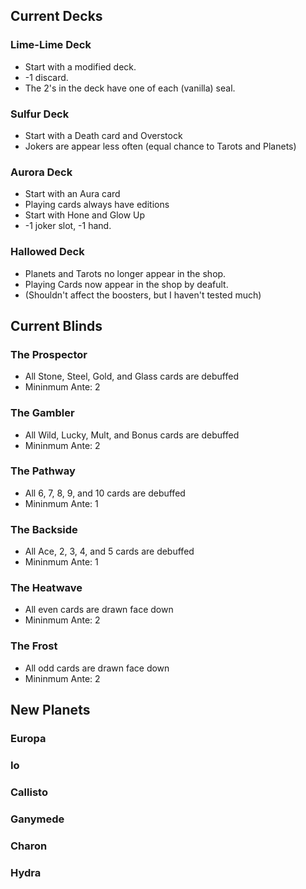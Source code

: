 ## Current Decks

### Lime-Lime Deck
- Start with a modified deck.
- -1 discard.
- The 2's in the deck have one of each (vanilla) seal.

### Sulfur Deck
- Start with a Death card and Overstock
- Jokers are appear less often (equal chance to Tarots and Planets)

### Aurora Deck
- Start with an Aura card
- Playing cards always have editions
- Start with Hone and Glow Up
- -1 joker slot, -1 hand.

### Hallowed Deck
- Planets and Tarots no longer appear in the shop.
- Playing Cards now appear in the shop by deafult.
- (Shouldn't affect the boosters, but I haven't tested much)

## Current Blinds

### The Prospector
- All Stone, Steel, Gold, and Glass cards are debuffed
- Mininmum Ante: 2

### The Gambler
- All Wild, Lucky, Mult, and Bonus cards are debuffed
- Mininmum Ante: 2

### The Pathway
- All 6, 7, 8, 9, and 10 cards are debuffed
- Mininmum Ante: 1

### The Backside
- All Ace, 2, 3, 4, and 5 cards are debuffed
- Mininmum Ante: 1

### The Heatwave
- All even cards are drawn face down
- Mininmum Ante: 2

### The Frost
- All odd cards are drawn face down
- Mininmum Ante: 2

## New Planets

### Europa
### Io
### Callisto
### Ganymede
### Charon
### Hydra

